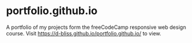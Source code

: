 # portfolio.github.io
A portfolio of my projects form the freeCodeCamp responsive web design course. Visit https://d-bliss.github.io/portfolio.github.io/ to view. 
